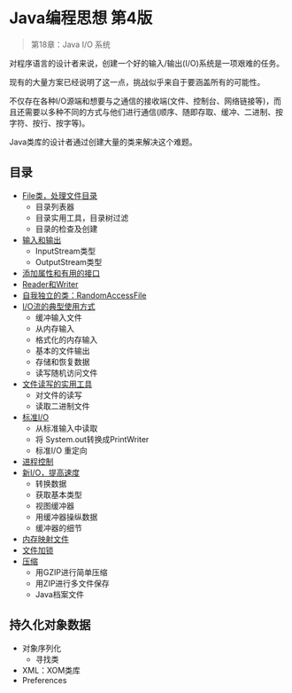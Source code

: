 #   Java编程思想 第4版

>   第18章：Java I/O 系统

对程序语言的设计者来说，创建一个好的输入/输出(I/O)系统是一项艰难的任务。

现有的大量方案已经说明了这一点，挑战似乎来自于要涵盖所有的可能性。

不仅存在各种I/O源端和想要与之通信的接收端(文件、控制台、网络链接等)，而且还需要以多种不同的方式与他们进行通信(顺序、随即存取、缓冲、二进制、按字符、按行、按字等)。

Java类库的设计者通过创建大量的类来解决这个难题。

##  目录
-   [File类，处理文件目录](10x.md)
    -   目录列表器
    -   目录实用工具，目录树过滤
    -   目录的检查及创建
-   [输入和输出](11x.md)
    -   InputStream类型
    -   OutputStream类型
-   [添加属性和有用的接口](12x.md)
-   [Reader和Writer](13x.md)
-   [自我独立的类：RandomAccessFile](14x.md)
-   [I/O流的典型使用方式](15x.md)
    -   缓冲输入文件
    -   从内存输入
    -   格式化的内存输入
    -   基本的文件输出
    -   存储和恢复数据
    -   读写随机访问文件
-   [文件读写的实用工具](16x.md)
    -   对文件的读写
    -   读取二进制文件
-   [标准I/O](17x.md)
    -   从标准输入中读取
    -   将 System.out转换成PrintWriter
    -   标准I/O 重定向
-   [进程控制](18x.md)
-   [新I/O，提高速度](19x.md)
    -   转换数据
    -   获取基本类型
    -   视图缓冲器
    -   用缓冲器操纵数据
    -   缓冲器的细节
-   [内存映射文件](20x.md)
-   [文件加锁](21x.md)
-   [压缩](22x.md)
    -   用GZIP进行简单压缩
    -   用ZIP进行多文件保存
    -   Java档案文件

##  持久化对象数据
-   对象序列化
    -   寻找类
-   XML：XOM类库
-   Preferences
